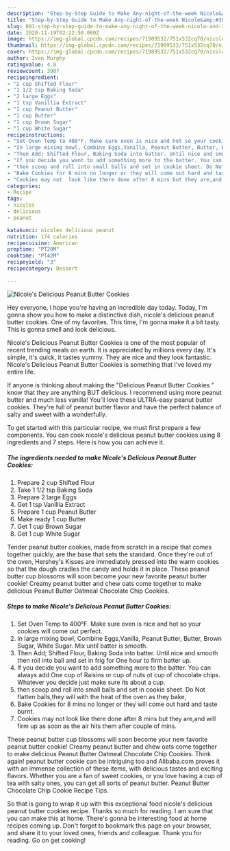```yaml
---
description: "Step-by-Step Guide to Make Any-night-of-the-week Nicole&amp;#39;s Delicious Peanut Butter Cookies"
title: "Step-by-Step Guide to Make Any-night-of-the-week Nicole&amp;#39;s Delicious Peanut Butter Cookies"
slug: 891-step-by-step-guide-to-make-any-night-of-the-week-nicole-and-39-s-delicious-peanut-butter-cookies
date: 2020-11-19T02:22:50.000Z
image: https://img-global.cpcdn.com/recipes/71989532/751x532cq70/nicoles-delicious-peanut-butter-cookies-recipe-main-photo.jpg
thumbnail: https://img-global.cpcdn.com/recipes/71989532/751x532cq70/nicoles-delicious-peanut-butter-cookies-recipe-main-photo.jpg
cover: https://img-global.cpcdn.com/recipes/71989532/751x532cq70/nicoles-delicious-peanut-butter-cookies-recipe-main-photo.jpg
author: Ivan Murphy
ratingvalue: 4.8
reviewcount: 3907
recipeingredient:
- "2 cup Shifted Flour"
- "1 1/2 tsp Baking Soda"
- "2 large Eggs"
- "1 tsp Vanillia Extract"
- "1 cup Peanut Butter"
- "1 cup Butter"
- "1 cup Brown Sugar"
- "1 cup White Sugar"
recipeinstructions:
- "Set Oven Temp to 400°F. Make sure oven is nice and hot so your cookies will come out perfect."
- "In large mixing bowl, Combine Eggs,Vanilla, Peanut Butter, Butter, Brown Sugar, White Sugar. Mix until batter is smooth."
- "Then Add; Shifted Flour, Baking Soda into batter. Until nice and smooth then roll into ball and set in frig for One hour to firm batter up."
- "If you decide you want to add something more to the batter. You can always add One cup of Raisins or cup of nuts ot cup of chocolate chips. Whatever you decide just make sure its about a cup."
- "then scoop and roll into small balls and set in cookie sheet. Do Not flatten balls,they will with the heat of the oven as they bake,"
- "Bake Cookies for 8 mins no longer or they will come out hard and taste burnt."
- "Cookies may not  look like there done after 8 mins but they are,and will firm up as soon as the air hits them after couple of mins."
categories:
- Recipe
tags:
- nicoles
- delicious
- peanut

katakunci: nicoles delicious peanut 
nutrition: 174 calories
recipecuisine: American
preptime: "PT20M"
cooktime: "PT42M"
recipeyield: "3"
recipecategory: Dessert

---
```



![Nicole&#39;s Delicious Peanut Butter Cookies](https://img-global.cpcdn.com/recipes/71989532/751x532cq70/nicoles-delicious-peanut-butter-cookies-recipe-main-photo.jpg)

Hey everyone, I hope you're having an incredible day today. Today, I'm gonna show you how to make a distinctive dish, nicole&#39;s delicious peanut butter cookies. One of my favorites. This time, I'm gonna make it a bit tasty. This is gonna smell and look delicious.

Nicole&#39;s Delicious Peanut Butter Cookies is one of the most popular of recent trending meals on earth. It is appreciated by millions every day. It's simple, it's quick, it tastes yummy. They are nice and they look fantastic. Nicole&#39;s Delicious Peanut Butter Cookies is something that I've loved my entire life.

If anyone is thinking about making the &#34;Delicious Peanut Butter Cookies &#34; know that they are anything BUT delicious. I recommend using more peanut butter and much less vanilla! You&#39;ll love these ULTRA-easy peanut butter cookies. They&#39;re full of peanut butter flavor and have the perfect balance of salty and sweet with a wonderfully.


To get started with this particular recipe, we must first prepare a few components. You can cook nicole&#39;s delicious peanut butter cookies using 8 ingredients and 7 steps. Here is how you can achieve it.

<!--inarticleads1-->

##### The ingredients needed to make Nicole&#39;s Delicious Peanut Butter Cookies:

1. Prepare 2 cup Shifted Flour
1. Take 1 1/2 tsp Baking Soda
1. Prepare 2 large Eggs
1. Get 1 tsp Vanillia Extract
1. Prepare 1 cup Peanut Butter
1. Make ready 1 cup Butter
1. Get 1 cup Brown Sugar
1. Get 1 cup White Sugar


Tender peanut butter cookies, made from scratch in a recipe that comes together quickly, are the base that sets the standard. Once they&#39;re out of the oven, Hershey&#39;s Kisses are immediately pressed into the warm cookies so that the dough cradles the candy and holds it in place. These peanut butter cup blossoms will soon become your new favorite peanut butter cookie! Creamy peanut butter and chew oats come together to make delicious Peanut Butter Oatmeal Chocolate Chip Cookies. 

<!--inarticleads2-->

##### Steps to make Nicole&#39;s Delicious Peanut Butter Cookies:

1. Set Oven Temp to 400°F. Make sure oven is nice and hot so your cookies will come out perfect.
1. In large mixing bowl, Combine Eggs,Vanilla, Peanut Butter, Butter, Brown Sugar, White Sugar. Mix until batter is smooth.
1. Then Add; Shifted Flour, Baking Soda into batter. Until nice and smooth then roll into ball and set in frig for One hour to firm batter up.
1. If you decide you want to add something more to the batter. You can always add One cup of Raisins or cup of nuts ot cup of chocolate chips. Whatever you decide just make sure its about a cup.
1. then scoop and roll into small balls and set in cookie sheet. Do Not flatten balls,they will with the heat of the oven as they bake,
1. Bake Cookies for 8 mins no longer or they will come out hard and taste burnt.
1. Cookies may not  look like there done after 8 mins but they are,and will firm up as soon as the air hits them after couple of mins.


These peanut butter cup blossoms will soon become your new favorite peanut butter cookie! Creamy peanut butter and chew oats come together to make delicious Peanut Butter Oatmeal Chocolate Chip Cookies. Think again! peanut butter cookie can be intriguing too and Alibaba.com proves it with an immense collection of these items, with delicious tastes and exciting flavors. Whether you are a fan of sweet cookies, or you love having a cup of tea with salty ones, you can get all sorts of peanut butter. Peanut Butter Chocolate Chip Cookie Recipe Tips. 

So that is going to wrap it up with this exceptional food nicole&#39;s delicious peanut butter cookies recipe. Thanks so much for reading. I am sure that you can make this at home. There's gonna be interesting food at home recipes coming up. Don't forget to bookmark this page on your browser, and share it to your loved ones, friends and colleague. Thank you for reading. Go on get cooking!
